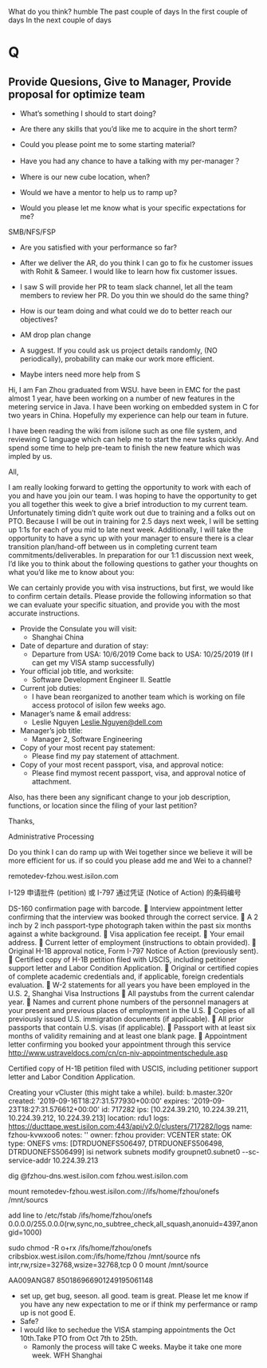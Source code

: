 What do you think?
humble
The past couple of days
In the first couple of days
In the next couple of days


# Q
## Provide Quesions, Give to Manager, Provide proposal for optimize team

- What’s something I should to start doing? 

- Are there any skills that you’d like me to acquire in the short term?

- Could you please point me to some starting material?

- Have you had any chance to have a talking with my per-manager？

- Where is our new cube location, when?

- Would we have a mentor to help us to ramp up?

- Would you please let me know what is your specific expectations for me?

SMB/NFS/FSP



- Are you satisfied with your performance so far?

- After we deliver the AR, do you think I can go to fix he customer issues with Rohit & Sameer. I would like to learn how fix customer issues.

- I saw S will provide her PR to team slack channel, let all the team members to review her PR. Do you thin we should do the same thing?

- How is our team doing and what could we do to better reach our objectives?
  
- AM drop plan change

- A suggest. If you could ask us project details randomly, (NO periodically), probability can make our work more efficient.

- Maybe inters need more help from S




Hi, I am Fan Zhou graduated from WSU. have been in EMC for the past almost 1 year, have been working on a number of new features in the metering service in Java. I have been working on embedded system in C for two years in China. 
Hopefully my experience can help our team in future.

I have been reading the wiki from isilone such as one file system, and reviewing C language which can help me to start the new tasks quickly. And spend some time to help pre-team to finish the new feature which was impled by us. 

All,
 
I am really looking forward to getting the opportunity to work with each of you and have you join our team.  I was hoping to have the opportunity to get you all together this week to give a brief introduction to my current team.  Unfortunately timing didn’t quite work out due to training and a folks out on PTO.  Because I will be out in training for 2.5 days next week, I will be setting up 1:1s for each of you mid to late next week.  Additionally, I will take the opportunity to have a sync up with your manager to ensure there is a clear transition plan/hand-off between us in completing current team commitments/deliverables.  In preparation for our 1:1 discussion next week, I’d like you to think about the following questions to gather your thoughts on what you’d like me to know about you:


We can certainly provide you with visa instructions, but first, we would like to confirm certain details. Please provide the following information so that we can evaluate your specific situation, and provide you with the most accurate instructions. 

- Provide the Consulate you will visit: 
  - Shanghai China
- Date of departure and duration of stay:
  - Departure from USA: 10/6/2019  Come back to USA: 10/25/2019 (If I can get my VISA stamp successfully)
- Your official job title, and worksite:
  - Software Development Engineer II.  Seattle 
- Current job duties:
  - I have bean reorganized to another team which is working on file access protocol of isilon few weeks ago.
- Manager’s name & email address:
  - Leslie Nguyen   Leslie.Nguyen@dell.com
- Manager’s job title:
  - Manager 2, Software Engineering
- Copy of your most recent pay statement:
  - Please find my pay statement of attachment.
- Copy of your most recent passport, visa, and approval notice:
  - Please find mymost recent passport, visa, and approval notice of attachment.

Also, has there been any significant change to your job description, functions, or location since the filing of your last petition?

Thanks,


Administrative Processing


Do you think I can do ramp up with Wei together since we believe it will be more efficient for us. if so could you please add me and Wei to a channel? 

remotedev-fzhou.west.isilon.com


I-129 申请批件 (petition) 或 I-797 通过凭证 (Notice of Action) 的条码编号


DS-160 confirmation page with barcode.
 Interview appointment letter confirming that the interview was booked through the correct service.
 A 2 inch by 2 inch passport-type photograph taken within the past six months against a white background.
 Visa application fee receipt.
 Your email address.
 Current letter of employment (instructions to obtain provided).
 Original H-1B approval notice, Form I-797 Notice of Action (previously sent).
 Certified copy of H-1B petition filed with USCIS, including petitioner support letter and Labor Condition Application.
 Original or certified copies of complete academic credentials and, if applicable, foreign credentials evaluation.
 W-2 statements for all years you have been employed in the U.S.
2, Shanghai Visa Instructions
 All paystubs from the current calendar year.
 Names and current phone numbers of the personnel managers at your present and previous places of employment
in the U.S.
 Copies of all previously issued U.S. immigration documents (if applicable).
 All prior passports that contain U.S. visas (if applicable).
 Passport with at least six months of validity remaining and at least one blank page.
 Appointment letter confirming you booked your appointment through this service
http://www.ustraveldocs.com/cn/cn-niv-appointmentschedule.asp


Certified copy of H-1B petition filed with USCIS, including petitioner support letter and Labor Condition Application.


Creating your vCluster (this might take a while).
build: b.master.320r
created: '2019-09-16T18:27:31.577930+00:00'
expires: '2019-09-23T18:27:31.576612+00:00'
id: 717282
ips: [10.224.39.210, 10.224.39.211, 10.224.39.212, 10.224.39.213]
location: rdu1
logs: https://ducttape.west.isilon.com:443/api/v2.0/clusters/717282/logs
name: fzhou-kvwxoo6
notes: ''
owner: fzhou
provider: VCENTER
state: OK                
type: ONEFS
vms: [DTRDUONEFS506497, DTRDUONEFS506498, DTRDUONEFS506499]
isi network subnets modify groupnet0.subnet0 --sc-service-addr 10.224.39.213

dig @fzhou-dns.west.isilon.com fzhou.west.isilon.com

mount remotedev-fzhou.west.isilon.com://ifs/home/fzhou/onefs /mnt/sourcs


add line to /etc/fstab
/ifs/home/fzhou/onefs 0.0.0.0/255.0.0.0(rw,sync,no_subtree_check,all_squash,anonuid=4397,anongid=1000)

sudo chmod -R o+rx /ifs/home/fzhou/onefs
cribsbiox.west.isilon.com:/ifs/home/fzhou /mnt/source nfs intr,rw,rsize=32768,wsize=32768,tcp 0 0
mount /mnt/source

AA009ANG87 850186966901249195061148


- set up, get bug,  seeson. all good. team is great. Please let me know if you have any new expectation to me or if think my perfermance or ramp up is not good E.
- Safe?
- I would like to sechedue the VISA stamping appointments the Oct 10th.Take PTO from Oct 7th to 25th.
  - Ramonly the process will take C weeks. Maybe it take one more week. WFH Shanghai
